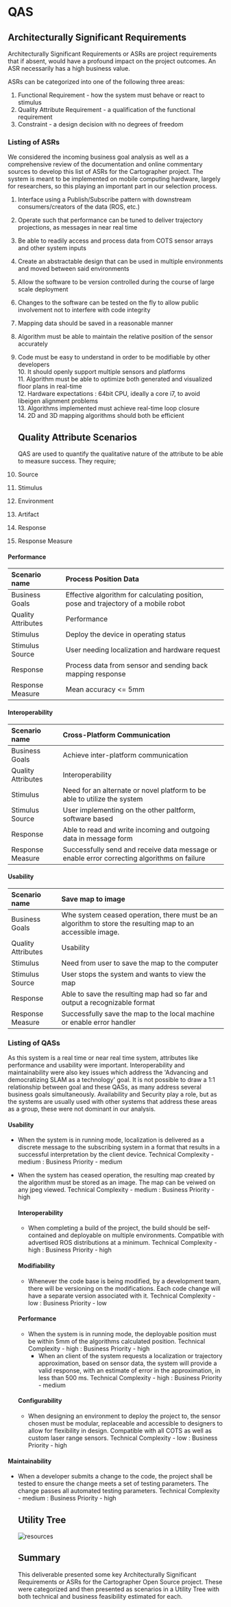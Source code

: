 # QAS

## Architecturally Significant Requirements

Architecturally Significant Requirements or ASRs are project requirements that if absent, would have a profound impact on the project outcomes. An ASR necessarily has a high business value.

ASRs can be categorized into one of the following three areas:  
 1. Functional Requirement - how the system must behave or react to stimulus  
 2. Quality Attribute Requirement - a qualification of the functional requirement  
 3. Constraint - a design decision with no degrees of freedom

### Listing of ASRs

We considered the incoming business goal analysis as well as a comprehensive review of the documentation and online commentary sources to develop this list of ASRs for the Cartographer project. The system is meant to be implemented on mobile computing hardware, largely for researchers, so this playing an important part in our selection process.

1. Interface using a Publish/Subscribe pattern with downstream consumers/creators of the data \(ROS, etc.\)
2. Operate such that performance can be tuned to deliver trajectory projections, as messages in near real time
3. Be able to readily access and process data from COTS sensor arrays and other system inputs
4. Create an abstractable design that can be used in multiple environments and moved between said environments
5. Allow the software to be version controlled during the course of large scale deployment
6. Changes to the software can be tested on the fly to allow public involvement not to interfere with code integrity
7. Mapping data should be saved in a reasonable manner
8. Algorithm must be able to maintain the relative position of the sensor accurately
9. Code must be easy to understand in order to be modifiable by other developers  
   10. It should openly support multiple sensors and platforms  
   11. Algorithm must be able to optimize both generated and visualized floor plans in real-time  
   12. Hardware expectations : 64bit CPU, ideally a core i7, to avoid libeigen alignment problems  
   13. Algorithms implemented must achieve real-time loop closure  
   14. 2D and 3D mapping algorithms should both be efficient

   ## Quality Attribute Scenarios

   QAS are used to quantify the qualitative nature of the attribute to be able to measure success. They require;

1. Source
2. Stimulus
3. Environment
4. Artifact
5. Response
6. Response Measure

#### Performance

| Scenario name | Process Position Data |
| :--- | :--- |
| Business Goals | Effective algorithm for calculating position, pose and trajectory of a mobile robot |
| Quality Attributes | Performance |
| Stimulus | Deploy the device in operating status |
| Stimulus Source | User needing localization and hardware request |
| Response | Process data from sensor and sending back mapping response |
| Response Measure | Mean accuracy &lt;= 5mm |

#### Interoperability

| Scenario name | Cross-Platform Communication |
| :--- | :--- |
| Business Goals | Achieve inter-platform communication |
| Quality Attributes | Interoperability |
| Stimulus | Need for an alternate or novel platform to be able to utilize the system |
| Stimulus Source | User implementing on the other paltform, software based |
| Response | Able to read and write incoming and outgoing data in message form |
| Response Measure | Successfully send and receive data message or enable error correcting algorithms on failure |

#### Usability

| Scenario name | Save map to image |
| :--- | :--- |
| Business Goals | Whe system ceased operation, there must be an algorithm to store the resulting map to an accessible image. |
| Quality Attributes | Usability |
| Stimulus | Need from user to save the map to the computer |
| Stimulus Source | User stops the system and wants to view the map |
| Response | Able to save the resulting map had so far and output a recognizable format |
| Response Measure | Successfully save the map to the local machine or enable error handler |

### Listing of QASs

As this system is a real time or near real time system, attributes like performance and usability were important. Interoperability and maintainability were also key issues which address the 'Advancing and democratizing SLAM as a technology' goal. It is not possible to draw a 1:1 relationship between goal and these QASs, as many address several business goals simultaneously.  Availability and Security play a role, but as the systems are usually used with other systems that address these areas as a group, these were not dominant in our analysis.

#### Usability

* When the system is in running mode, localization is delivered as a discrete message to the subscribing system in a format that results in a successful interpretation by the client device. Technical Complexity - medium : Business Priority - medium 
* When the system has ceased operation, the resulting map created by the algorithm must be stored as an image. The map can be veiwed on any jpeg viewed. Technical Complexity - medium : Business Priority - high

  #### Interoperability

  * When completing a build of the project, the build should be self-contained and deployable on multiple environments. Compatible with advertised ROS distributions at a minimum. Technical Complexity - high :  Business Priority - high

  #### Modifiability

  * Whenever the code base is being modified, by a development team, there will be versioning on the modifications. Each code change will have a separate version associated with it. Technical Complexity - low : Business Priority - low

  #### Performance

  * When the system is in running mode, the deployable position must be within 5mm of the algorithms calculated position. Technical Complexity - high : Business Priority - high
    * When an client of the system requests a localization or trajectory approximation, based on sensor data, the system will provide a valid response, with an estimate of error in the approximation, in less than 500 ms. Technical Complexity - high : Business Priority - medium

  #### Configurability

  * When designing an environment to deploy the project to, the sensor chosen must be modular, replaceable and accessible to designers to allow for flexibility in design. Compatible with all COTS as well as custom laser range sensors. Technical Complexity - low :  Business Priority - high 

#### Maintainability

* When a developer submits a change to the code, the project shall be tested to ensure the change meets a set of testing parameters. The change passes all automated testing parameters. Technical Complexity - medium : Business Priority - high

  ## Utility Tree

  ![resources](https://docs.google.com/drawings/d/e/2PACX-1vQUFx-Zpw_iB_SLsRlsA6kfiS4o-y2c2wRL8s5F-fqpn_3FF5oq4sWYcNh9fJjvVkemkM7C6sOuhzW7/pub?w=960&h=720)

  ## Summary

  This deliverable presented some key Architecturally Significant Requirements or ASRs for the Cartographer Open Source project. These were categorized and then presented as scenarios in a Utility Tree with both technical and business feasibility estimated for each.



